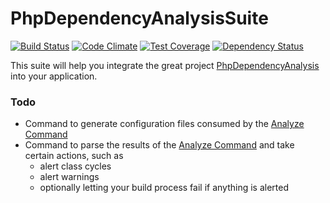 PhpDependencyAnalysisSuite
==========================

[![Build Status](https://travis-ci.org/cawolf/PhpDependencyAnalysisSuite.svg?branch=master)](https://travis-ci.org/cawolf/PhpDependencyAnalysisSuite)
[![Code Climate](https://codeclimate.com/github/cawolf/PhpDependencyAnalysisSuite/badges/gpa.svg)](https://codeclimate.com/github/cawolf/PhpDependencyAnalysisSuite)
[![Test Coverage](https://codeclimate.com/github/cawolf/PhpDependencyAnalysisSuite/badges/coverage.svg)](https://codeclimate.com/github/cawolf/PhpDependencyAnalysisSuite/coverage)
[![Dependency Status](https://www.versioneye.com/user/projects/5765a90b0735400045bbfce4/badge.svg?style=flat)](https://www.versioneye.com/user/projects/5765a90b0735400045bbfce4)

This suite will help you integrate the great project [PhpDependencyAnalysis](https://github.com/mamuz/PhpDependencyAnalysis) into your application.

### Todo

* Command to generate configuration files consumed by the [Analyze Command](https://github.com/mamuz/PhpDependencyAnalysis/blob/master/README.md#usage)
* Command to parse the results of the [Analyze Command](https://github.com/mamuz/PhpDependencyAnalysis/blob/master/README.md#usage) and take certain actions, such as
    * alert class cycles
    * alert warnings
    * optionally letting your build process fail if anything is alerted
